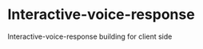 Interactive-voice-response
==========================

Interactive-voice-response building for client side 

